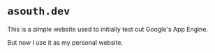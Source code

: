 # `asouth.dev`

This is a simple website used to initially test out Google's App Engine.

But now I use it as my personal website.
